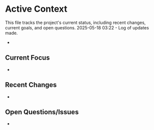 # Active Context

This file tracks the project's current status, including recent changes, current goals, and open questions.
2025-05-18 03:22 - Log of updates made.

*

## Current Focus

*   

## Recent Changes

*   

## Open Questions/Issues

*